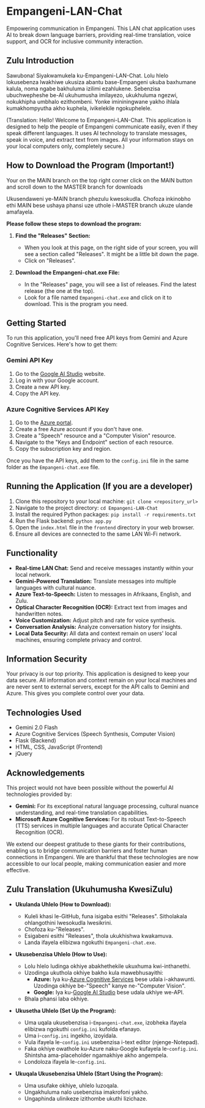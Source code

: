 # Empangeni-LAN-Chat

Empowering communication in Empangeni. This LAN chat application uses AI to break down language barriers, providing real-time translation, voice support, and OCR for inclusive community interaction.

## Zulu Introduction

Sawubona! Siyakwamukela ku-Empangeni-LAN-Chat. Lolu hlelo lokusebenza lwakhiwe ukusiza abantu base-Empangeni ukuba baxhumane kalula, noma ngabe bakhuluma izilimi ezahlukene. Sebenzisa ubuchwepheshe be-AI ukuhumusha imilayezo, ukukhuluma ngezwi, nokukhipha umbhalo ezithombeni. Yonke imininingwane yakho ihlala kumakhompyutha akho kuphela, ivikelekile ngokuphelele.

(Translation: Hello! Welcome to Empangeni-LAN-Chat. This application is designed to help the people of Empangeni communicate easily, even if they speak different languages. It uses AI technology to translate messages, speak in voice, and extract text from images. All your information stays on your local computers only, completely secure.)

## How to Download the Program (Important!)

Your on the MAIN branch on the top right corner click on the MAIN button and scroll down to the MASTER branch for downloads 

Ukusendaweni ye-MAIN branch phezulu kwesokudla. Chofoza inkinobho ethi MAIN bese ushaya phansi uze uthole i-MASTER branch ukuze ulande amafayela.

**Please follow these steps to download the program:**

1.  **Find the "Releases" Section:**
    * When you look at this page, on the right side of your screen, you will see a section called "Releases". It might be a little bit down the page.
    * Click on "Releases".

2.  **Download the Empangeni-chat.exe File:**
    * In the "Releases" page, you will see a list of releases. Find the latest release (the one at the top).
    * Look for a file named `Empangeni-chat.exe` and click on it to download. This is the program you need.

## Getting Started

To run this application, you'll need free API keys from Gemini and Azure Cognitive Services. Here's how to get them:

### Gemini API Key

1.  Go to the [Google AI Studio](https://makersuite.google.com/app/apikey) website.
2.  Log in with your Google account.
3.  Create a new API key.
4.  Copy the API key.

### Azure Cognitive Services API Key

1.  Go to the [Azure portal](https://portal.azure.com/).
2.  Create a free Azure account if you don't have one.
3.  Create a "Speech" resource and a "Computer Vision" resource.
4.  Navigate to the "Keys and Endpoint" section of each resource.
5.  Copy the subscription key and region.

Once you have the API keys, add them to the `config.ini` file in the same folder as the `Empangeni-chat.exe` file.

## Running the Application (If you are a developer)

1.  Clone this repository to your local machine: `git clone <repository_url>`
2.  Navigate to the project directory: `cd Empangeni-LAN-Chat`
3.  Install the required Python packages: `pip install -r requirements.txt`
4.  Run the Flask backend: `python app.py`
5.  Open the `index.html` file in the `frontend` directory in your web browser.
6.  Ensure all devices are connected to the same LAN Wi-Fi network.

## Functionality

* **Real-time LAN Chat:** Send and receive messages instantly within your local network.
* **Gemini-Powered Translation:** Translate messages into multiple languages with cultural nuance.
* **Azure Text-to-Speech:** Listen to messages in Afrikaans, English, and Zulu.
* **Optical Character Recognition (OCR):** Extract text from images and handwritten notes.
* **Voice Customization:** Adjust pitch and rate for voice synthesis.
* **Conversation Analysis:** Analyze conversation history for insights.
* **Local Data Security:** All data and context remain on users' local machines, ensuring complete privacy and control.

## Information Security

Your privacy is our top priority. This application is designed to keep your data secure. All information and context remain on your local machines and are never sent to external servers, except for the API calls to Gemini and Azure. This gives you complete control over your data.

## Technologies Used

* Gemini 2.0 Flash
* Azure Cognitive Services (Speech Synthesis, Computer Vision)
* Flask (Backend)
* HTML, CSS, JavaScript (Frontend)
* jQuery

## Acknowledgements

This project would not have been possible without the powerful AI technologies provided by:

* **Gemini:** For its exceptional natural language processing, cultural nuance understanding, and real-time translation capabilities.
* **Microsoft Azure Cognitive Services:** For its robust Text-to-Speech (TTS) services in multiple languages and accurate Optical Character Recognition (OCR).

We extend our deepest gratitude to these giants for their contributions, enabling us to bridge communication barriers and foster human connections in Empangeni. We are thankful that these technologies are now accessible to our local people, making communication easier and more effective.

## Zulu Translation (Ukuhumusha KwesiZulu)

* **Ukulanda Uhlelo (How to Download):**
    * Kuleli khasi le-GitHub, funa isigaba esithi "Releases". Sitholakala ohlangothini lwesokudla lwesikrini.
    * Chofoza ku-"Releases".
    * Esigabeni esithi "Releases", thola ukukhishwa kwakamuva.
    * Landa ifayela elibizwa ngokuthi `Empangeni-chat.exe`.

* **Ukusebenzisa Uhlelo (How to Use):**
    * Lolu hlelo ludinga okhiye abakhethekile ukuxhuma kwi-inthanethi.
    * Uzodinga ukuthola okhiye bakho kula mawebhusayithi:
        * **Azure:** Iya ku-[Azure Cognitive Services](https://azure.microsoft.com/en-us/products/cognitive-services/) bese udala i-akhawunti. Uzodinga okhiye be-"Speech" kanye ne-"Computer Vision".
        * **Google:** Iya ku-[Google AI Studio](https://makersuite.google.com/app/apikey) bese udala ukhiye we-API.
    * Bhala phansi laba okhiye.

* **Ukusetha Uhlelo (Set Up the Program):**
    * Uma uqala ukusebenzisa i-`Empangeni-chat.exe`, izobheka ifayela elibizwa ngokuthi `config.ini` kufolda efanayo.
    * Uma i-`config.ini` ingekho, izoyidala.
    * Vula ifayela le-`config.ini` usebenzisa i-text editor (njenge-Notepad).
    * Faka okhiye owathole ku-Azure naku-Google kufayela le-`config.ini`. Shintsha ama-placeholder ngamakhiye akho angempela.
    * Londoloza ifayela le-`config.ini`.

* **Ukuqala Ukusebenzisa Uhlelo (Start Using the Program):**
    * Uma usufake okhiye, uhlelo luzoqala.
    * Ungakhuluma nalo usebenzisa imakrofoni yakho.
    * Ungaphinda ulinikeze izithombe ukuthi lizichaze.
